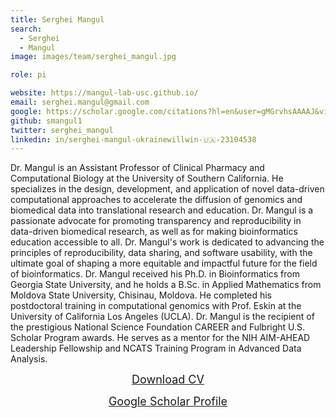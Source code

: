 ```yaml
---
title: Serghei Mangul
search:
  - Serghei 
  - Mangul
image: images/team/serghei_mangul.jpg

role: pi

website: https://mangul-lab-usc.github.io/
email: serghei.mangul@gmail.com
google: https://scholar.google.com/citations?hl=en&user=gMGrvhsAAAAJ&view_op=list_works&sortby=pubdate
github: smangul1
twitter: serghei_mangul
linkedin: in/serghei-mangul-ukrainewillwin-🇺🇦-23104538
---
```


Dr. Mangul is an Assistant Professor of Clinical Pharmacy and Computational Biology at the University of Southern California. He specializes in the design, development, and application of novel data-driven computational approaches to accelerate the diffusion of genomics and biomedical data into translational research and education. Dr. Mangul is a passionate advocate for promoting transparency and reproducibility in data-driven biomedical research, as well as for making bioinformatics education accessible to all. Dr. Mangul's work is dedicated to advancing the principles of reproducibility, data sharing, and software usability, with the ultimate goal of shaping a more equitable and impactful future for the field of bioinformatics. Dr. Mangul received his Ph.D. in Bioinformatics from Georgia State University, and he holds a B.Sc. in Applied Mathematics from Moldova State University, Chisinau, Moldova. He completed his postdoctoral training in computational genomics with Prof. Eskin at the University of California Los Angeles (UCLA). Dr. Mangul is the recipient of the prestigious National Science Foundation CAREER and Fulbright U.S. Scholar Program awards. He serves as a mentor for the NIH AIM-AHEAD Leadership Fellowship and NCATS Training Program in Advanced Data Analysis.
<center><a target="_blank" style="font-size: 18px" href="https://drive.google.com/file/d/1Aoc81hRYA9_uk0FUISFxW20TpU_H1w0v/view?usp=sharing">Download CV</a></center>
<p></p>
<center><a target="_blank" style="font-size: 18px" href="https://scholar.google.com/citations?hl=en&user=gMGrvhsAAAAJ&view_op=list_works&sortby=pubdate">Google Scholar Profile</a></center>
